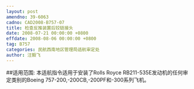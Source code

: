 ```yaml
---
layout: post
amendno: 39-6063
cadno: CAD2008-B757-07
title: 检查反推装置后铰链接头
date: 2008-07-21 00:00:00 +0800
effdate: 2008-08-06 00:00:00 +0800
tag: B757
categories: 民航西南地区管理局适航审定处
author: 汪毅飞
---
```


##适用范围:
本适航指令适用于安装了Rolls Royce RB211-535E发动机的任何审定类别的Boeing 757-200,-200CB,-200PF和-300系列飞机。

